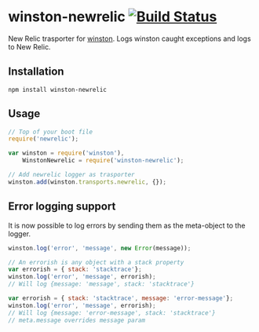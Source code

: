 # winston-newrelic [![Build Status](https://secure.travis-ci.org/ranm8/winston-newrelic.png?branch=master)](http://travis-ci.org/ranm8/winston-newrelic)

New Relic trasporter for [winston](https://github.com/flatiron/winston).
Logs winston caught exceptions and logs to New Relic.

## Installation

	npm install winston-newrelic

## Usage

```javascript
// Top of your boot file
require('newrelic');

var winston = require('winston'),
    WinstonNewrelic = require('winston-newrelic');

// Add newrelic logger as trasporter
winston.add(winston.transports.newrelic, {});
```

## Error logging support

It is now possible to log errors by sending them as the meta-object to the
logger.

```javascript
winston.log('error', 'message', new Error(message));

// An errorish is any object with a stack property
var errorish = { stack: 'stacktrace'};
winston.log('error', 'message', errorish);
// Will log {message: 'message', stack: 'stacktrace'}

var errorish = { stack: 'stacktrace', message: 'error-message'};
winston.log('error', 'message', errorish);
// Will log {message: 'error-message', stack: 'stacktrace'}
// meta.message overrides message param
```

